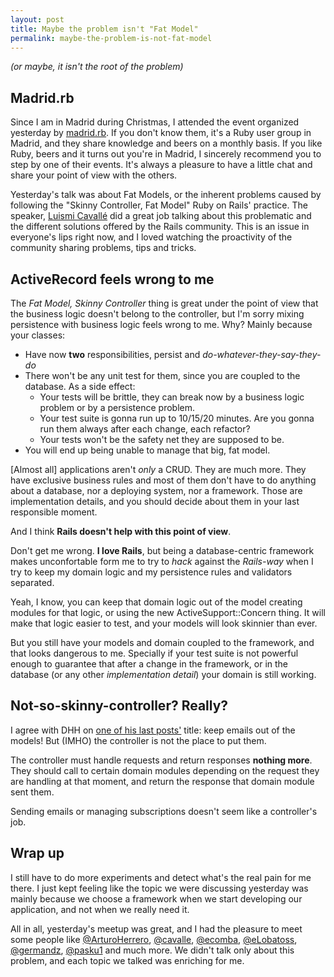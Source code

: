 ```yaml
---
layout: post
title: Maybe the problem isn't "Fat Model"
permalink: maybe-the-problem-is-not-fat-model
---
```


*(or maybe, it isn't the root of the problem)*

## Madrid.rb

Since I am in Madrid during Christmas, I attended the event organized yesterday by [madrid.rb](https://madridrb.jottit.com/). If you don't know them, it's a Ruby user group in Madrid, and they share knowledge and beers on a monthly basis. If you like Ruby, beers and it turns out you're in Madrid, I sincerely recommend you to step by one of their events. It's always a pleasure to have a little chat and share your point of view with the others.

Yesterday's talk was about Fat Models, or the inherent problems caused by following the "Skinny Controller, Fat Model" Ruby on Rails' practice. The speaker, [Luismi Cavall&eacute;](http://twitter.com/cavalle) did a great job talking about this problematic and the different solutions offered by the Rails community. This is an issue in everyone's lips right now, and I loved watching the proactivity of the community sharing problems, tips and tricks.

## ActiveRecord feels wrong to me

The *Fat Model, Skinny Controller* thing is great under the point of view that the business logic doesn't belong to the controller, but I'm sorry mixing persistence with business logic feels wrong to me. Why? Mainly because your classes:

+ Have now **two** responsibilities, persist and *do-whatever-they-say-they-do*
+ There won't be any unit test for them, since you are coupled to the database. As a side effect:
    + Your tests will be brittle, they can break now by a business logic problem or by a persistence problem.
    + Your test suite is gonna run up to 10/15/20 minutes. Are you gonna run them always after each change, each refactor?
    + Your tests won't be the safety net they are supposed to be.
+ You will end up being unable to manage that big, fat model.

[Almost all] applications aren't *only* a CRUD. They are much more. They have exclusive business rules and most of them don't have to do anything about a database, nor a deploying system, nor a framework. Those are implementation details, and you should decide about them in your last responsible moment.

And I think **Rails doesn't help with this point of view**.

Don't get me wrong. **I love Rails**, but being a database-centric framework makes unconfortable form me to try to *hack* against the *Rails-way* when I try to keep my domain logic and my persistence rules and validators separated.

Yeah, I know, you can keep that domain logic out of the model creating modules for that logic, or using the new ActiveSupport::Concern thing. It will make that logic easier to test, and your models will look skinnier than ever.

But you still have your models and domain coupled to the framework, and that looks dangerous to me. Specially if your test suite is not powerful enough to guarantee that after a change in the framework, or in the database (or any other *implementation detail*) your domain is still working.

## Not-so-skinny-controller? Really?

I agree with DHH on [one of his last posts'](http://david.heinemeierhansson.com/2012/emails-are-views.html) title: keep emails out of the models! But (IMHO) the controller is not the place to put them.

The controller must handle requests and return responses **nothing more**. They should call to certain domain modules depending on the request they are handling at that moment, and return the response that domain module sent them.

Sending emails or managing subscriptions doesn't seem like a controller's job.

## Wrap up

I still have to do more experiments and detect what's the real pain for me there. I just kept feeling like the topic we were discussing yesterday was mainly because we choose a framework when we start developing our application, and not when we really need it.

All in all, yesterday's meetup was great, and I had the pleasure to meet some people like [@ArturoHerrero](https://twitter.com/ArturoHerrero), [@cavalle](https://twitter.com/cavalle), [@ecomba](https://twitter.com/ecomba), [@eLobatoss](https://twitter.com/elobatoss), [@germandz](https://twitter.com/germandz), [@pasku1](https://twitter.com/pasku1) and much more. We didn't talk only about this problem, and each topic we talked was enriching for me.